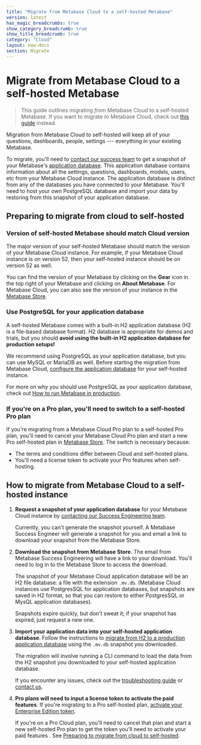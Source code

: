 ```yaml
---
title: "Migrate from Metabase Cloud to a self-hosted Metabase"
version: latest
has_magic_breadcrumbs: true
show_category_breadcrumb: true
show_title_breadcrumb: true
category: "Cloud"
layout: new-docs
section: Migrate
---
```


# Migrate from Metabase Cloud to a self-hosted Metabase

> This guide outlines migrating _from_ Metabase Cloud to a self-hosted Metabase. If you want to migrate _to_ Metabase Cloud, check out [this guide](/docs/latest/cloud/migrate/guide) instead.

Migration from Metabase Cloud to self-hosted will keep all of your questions, dashboards, people, settings --- everything in your existing Metabase.

To migrate, you'll need to [contact our success team](/help-premium) to get a snapshot of your Metabase's [application database](/docs/latest/installation-and-operation/migrating-from-h2#metabases-application-database). This application database contains information about all the settings, questions, dashboards, models, users, etc from your Metabase Cloud instance. The application database is distinct from any of the databases you have connected to your Metabase. You'll need to host your own PostgreSQL database and import your data by restoring from this snapshot of your application database.

## Preparing to migrate from cloud to self-hosted

### Version of self-hosted Metabase should match Cloud version

The major version of your self-hosted Metabase should match the version of your Metabase Cloud instance. For example, if your Metabase Cloud instance is on version 52, then your self-hosted instance should be on version 52 as well.

You can find the version of your Metabase by clicking on the **Gear** icon in the top right of your Metabase and clicking on **About Metabase**. For Metabase Cloud, you can also see the version of your instance in the [Metabase Store](https://store.metabase.com).

### Use PostgreSQL for your application database

A self-hosted Metabase comes with a built-in H2 application database (H2 is a file-based database format). H2 database is appropriate for demos and trials, but you should **avoid using the built-in H2 application database for production setups!**

We recommend using PostgreSQL as your application database, but you can use MySQL or MariaDB as well. Before starting the migration from Metabase Cloud, [configure the application database](/docs/latest/installation-and-operation/configuring-application-database) for your self-hosted instance.

For more on why you should use PostgreSQL as your application database, check out [How to run Metabase in production](/learn/metabase-basics/administration/administration-and-operation/metabase-in-production).

### If you're on a Pro plan, you'll need to switch to a self-hosted Pro plan

If you're migrating from a Metabase Cloud Pro plan to a self-hosted Pro plan, you'll need to cancel your Metabase Cloud Pro plan and start a new Pro self-hosted plan in [Metabase Store](https://store.metabase.com). The switch is necessary because:

- The terms and conditions differ between Cloud and self-hosted plans.
- You'll need a license token to activate your Pro features when self-hosting.

## How to migrate from Metabase Cloud to a self-hosted instance

1. **Request a snapshot of your application database** for your Metabase Cloud instance by [contacting our Success Engineering team](/help-premium).

   Currently, you can't generate the snapshot yourself. A Metabase Success Engineer will generate a snapshot for you and email a link to download your snapshot from the Metabase Store.

2. **Download the snapshot from Metabase Store**. The email from Metabase Success Engineering will have a link to your download. You'll need to log in to the Metabase Store to access the download.

   The snapshot of your Metabase Cloud application database will be an H2 file database: a file with the extension `.mv.db`. (Metabase Cloud instances use PostgresSQL for application databases, but snapshots are saved in H2 format, so that you can restore to either PostgresSQL or MysQL application databases).

   Snapshots expire quickly, but don't sweat it; if your snapshot has expired, just request a new one.

3. **Import your application data into your self-hosted application database**. Follow the instructions to [migrate from H2 to a production application database](/docs/latest/installation-and-operation/migrating-from-h2) using the `.mv.db` snapshot you downloaded.

   The migration will involve running a CLI command to load the data from the H2 snapshot you downloaded to your self-hosted application database.

   If you encounter any issues, check out the [troubleshooting guide](/docs/latest/troubleshooting-guide/loading-from-h2) or [contact us](/help-premium).

4. **Pro plans will need to input a license token to activate the paid features**. If you're migrating to a Pro self-hosted plan, [activate your Enterprise Edition token](/docs/latest/installation-and-operation/activating-the-enterprise-edition).

   If you're on a Pro Cloud plan, you'll need to cancel that plan and start a new self-hosted Pro plan to get the token you'll need to activate your paid features . See [Preparing to migrate from cloud to self-hosted](#preparing-to-migrate-from-cloud-to-self-hosted).
